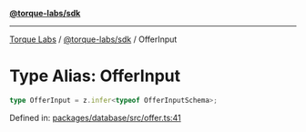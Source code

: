[**@torque-labs/sdk**](../../../@torque-labs/sdk/README.md)

***

[Torque Labs](../../../README.md) / [@torque-labs/sdk](../README.md) / OfferInput

# Type Alias: OfferInput

```ts
type OfferInput = z.infer<typeof OfferInputSchema>;
```

Defined in: [packages/database/src/offer.ts:41](https://github.com/torque-labs/monorepo/blob/9238a1f6167cf2d739205996110f18c02ed8a04f/packages/database/src/offer.ts#L41)
